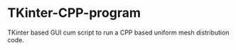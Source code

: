 # TKinter-CPP-program
TKinter based GUI cum script to run a CPP based uniform mesh distribution code.
